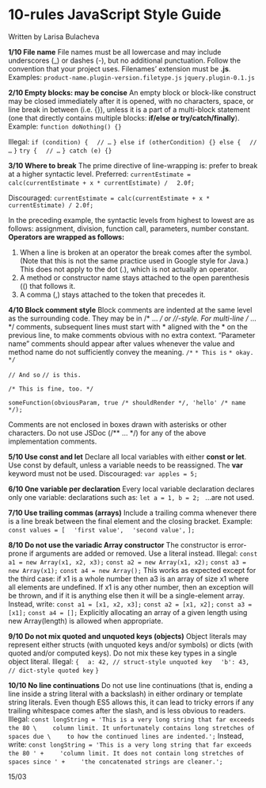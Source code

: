 # 10-rules JavaScript Style Guide
Written by Larisa Bulacheva

**1/10 File name**
File names must be all lowercase and may include underscores (_) or dashes (-), but no additional punctuation. Follow the convention that your project uses. Filenames’ extension must be **.js**. 
Examples:
```product-name.plugin-version.filetype.js```
```jquery.plugin-0.1.js```

**2/10 Empty blocks: may be concise**
An empty block or block-like construct may be closed immediately after it is opened, with no characters, space, or line break in between (i.e. {}), unless it is a part of a multi-block statement (one that directly contains multiple blocks: **if/else or try/catch/finally**).
Example:
```function doNothing() {}```

Illegal:
```if (condition) {```
```  // …```
```} else if (otherCondition) {} else {```
```  // …```
```}```
```try {```
```  // …```
```} catch (e) {}```

**3/10 Where to break**
The prime directive of line-wrapping is: prefer to break at a higher syntactic level.
Preferred:
```currentEstimate =```
``` calc(currentEstimate + x * currentEstimate) /```
```  2.0f;```

Discouraged:
```currentEstimate = calc(currentEstimate + x *```
  ```currentEstimate) / 2.0f;```

In the preceding example, the syntactic levels from highest to lowest are as follows: assignment, division, function call, parameters, number constant. **Operators are wrapped as follows:**
1. When a line is broken at an operator the break comes after the symbol. (Note that this is not the same practice used in Google style for Java.)
This does not apply to the dot (.), which is not actually an operator.
2. A method or constructor name stays attached to the open parenthesis (() that follows it.
3. A comma (,) stays attached to the token that precedes it.

**4/10 Block comment style**
Block comments are indented at the same level as the surrounding code. They may be in /* … */ or //-style. For multi-line /* … */ comments, subsequent lines must start with * aligned with the * on the previous line, to make comments obvious with no extra context. “Parameter name” comments should appear after values whenever the value and method name do not sufficiently convey the meaning.
```/*```
```* This is```
```* okay.```
```*/```

```// And so```
```// is this.```

```/* This is fine, too. */```

```someFunction(obviousParam, true /* shouldRender */, 'hello' /* name */);```

Comments are not enclosed in boxes drawn with asterisks or other characters. Do not use JSDoc (/** … */) for any of the above implementation comments.

**5/10 Use const and let**
Declare all local variables with either **const or let**. Use const by default, unless a variable needs to be reassigned. The **var** keyword must not be used.
Discouraged:
```var apples = 5;```

**6/10 One variable per declaration**
Every local variable declaration declares only one variable: declarations such as:
```let a = 1, b = 2; ```
...are not used.

**7/10 Use trailing commas (arrays)**
Include a trailing comma whenever there is a line break between the final element and the closing bracket.
Example:
```const values = [```
```  'first value',```
```  'second value',```
```];```

**8/10 Do not use the variadic Array constructor**
The constructor is error-prone if arguments are added or removed. Use a literal instead.
Illegal:
```const a1 = new Array(x1, x2, x3);```
```const a2 = new Array(x1, x2);```
```const a3 = new Array(x1);```
```const a4 = new Array();```
This works as expected except for the third case: if x1 is a whole number then a3 is an array of size x1 where all elements are undefined. If x1 is any other number, then an exception will be thrown, and if it is anything else then it will be a single-element array. Instead, write:
```const a1 = [x1, x2, x3];```
```const a2 = [x1, x2];```
```const a3 = [x1];```
```const a4 = [];```
Explicitly allocating an array of a given length using new Array(length) is allowed when appropriate.

**9/10 Do not mix quoted and unquoted keys (objects)**
Object literals may represent either structs (with unquoted keys and/or symbols) or dicts (with quoted and/or computed keys). Do not mix these key types in a single object literal.
Illegal:
```{```
```  a: 42, // struct-style unquoted key```
```  'b': 43, // dict-style quoted key```
```}```

**10/10 No line continuations**
Do not use line continuations (that is, ending a line inside a string literal with a backslash) in either ordinary or template string literals. Even though ES5 allows this, it can lead to tricky errors if any trailing whitespace comes after the slash, and is less obvious to readers.
Illegal:
```const longString = 'This is a very long string that far exceeds the 80 \```
```    column limit. It unfortunately contains long stretches of spaces due \```
```    to how the continued lines are indented.';```
Instead, write:
```const longString = 'This is a very long string that far exceeds the 80 ' +```
```    'column limit. It does not contain long stretches of spaces since ' +```
```    'the concatenated strings are cleaner.';```

15/03